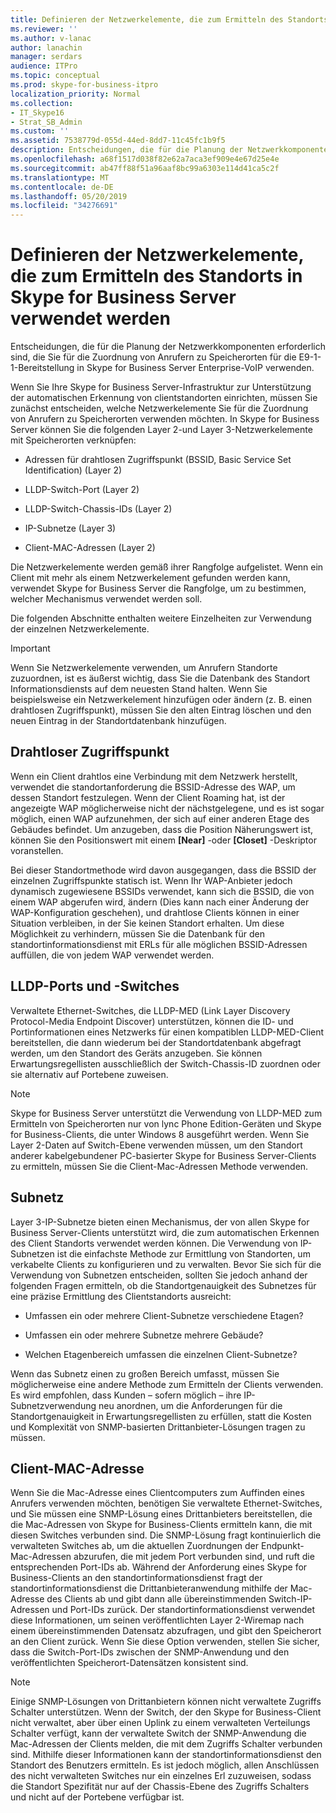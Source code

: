 ```yaml
---
title: Definieren der Netzwerkelemente, die zum Ermitteln des Standorts in Skype for Business Server verwendet werden
ms.reviewer: ''
ms.author: v-lanac
author: lanachin
manager: serdars
audience: ITPro
ms.topic: conceptual
ms.prod: skype-for-business-itpro
localization_priority: Normal
ms.collection:
- IT_Skype16
- Strat_SB_Admin
ms.custom: ''
ms.assetid: 7538779d-055d-44ed-8dd7-11c45fc1b9f5
description: Entscheidungen, die für die Planung der Netzwerkkomponenten erforderlich sind, die Sie für die Zuordnung von Anrufern zu Speicherorten für die E9-1-1-Bereitstellung in Skype for Business Server Enterprise-VoIP verwenden.
ms.openlocfilehash: a68f1517d038f82e62a7aca3ef909e4e67d25e4e
ms.sourcegitcommit: ab47ff88f51a96aaf8bc99a6303e114d41ca5c2f
ms.translationtype: MT
ms.contentlocale: de-DE
ms.lasthandoff: 05/20/2019
ms.locfileid: "34276691"
---
```

# <a name="define-the-network-elements-used-to-determine-location-in-skype-for-business-server"></a>Definieren der Netzwerkelemente, die zum Ermitteln des Standorts in Skype for Business Server verwendet werden
 
Entscheidungen, die für die Planung der Netzwerkkomponenten erforderlich sind, die Sie für die Zuordnung von Anrufern zu Speicherorten für die E9-1-1-Bereitstellung in Skype for Business Server Enterprise-VoIP verwenden.
  
Wenn Sie Ihre Skype for Business Server-Infrastruktur zur Unterstützung der automatischen Erkennung von clientstandorten einrichten, müssen Sie zunächst entscheiden, welche Netzwerkelemente Sie für die Zuordnung von Anrufern zu Speicherorten verwenden möchten. In Skype for Business Server können Sie die folgenden Layer 2-und Layer 3-Netzwerkelemente mit Speicherorten verknüpfen:
  
- Adressen für drahtlosen Zugriffspunkt (BSSID, Basic Service Set Identification) (Layer 2)
    
- LLDP-Switch-Port (Layer 2)
    
- LLDP-Switch-Chassis-IDs (Layer 2)
    
- IP-Subnetze (Layer 3)
    
- Client-MAC-Adressen (Layer 2)
    
Die Netzwerkelemente werden gemäß ihrer Rangfolge aufgelistet. Wenn ein Client mit mehr als einem Netzwerkelement gefunden werden kann, verwendet Skype for Business Server die Rangfolge, um zu bestimmen, welcher Mechanismus verwendet werden soll. 
  
Die folgenden Abschnitte enthalten weitere Einzelheiten zur Verwendung der einzelnen Netzwerkelemente.
  
> [!IMPORTANT]
> Wenn Sie Netzwerkelemente verwenden, um Anrufern Standorte zuzuordnen, ist es äußerst wichtig, dass Sie die Datenbank des Standort Informationsdiensts auf dem neuesten Stand halten. Wenn Sie beispielsweise ein Netzwerkelement hinzufügen oder ändern (z. B. einen drahtlosen Zugriffspunkt), müssen Sie den alten Eintrag löschen und den neuen Eintrag in der Standortdatenbank hinzufügen. 
  
## <a name="wireless-access-point"></a>Drahtloser Zugriffspunkt

Wenn ein Client drahtlos eine Verbindung mit dem Netzwerk herstellt, verwendet die standortanforderung die BSSID-Adresse des WAP, um dessen Standort festzulegen. Wenn der Client Roaming hat, ist der angezeigte WAP möglicherweise nicht der nächstgelegene, und es ist sogar möglich, einen WAP aufzunehmen, der sich auf einer anderen Etage des Gebäudes befindet. Um anzugeben, dass die Position Näherungswert ist, können Sie den Positionswert mit einem **[Near]** -oder **[Closet]** -Deskriptor voranstellen.
  
Bei dieser Standortmethode wird davon ausgegangen, dass die BSSID der einzelnen Zugriffspunkte statisch ist. Wenn Ihr WAP-Anbieter jedoch dynamisch zugewiesene BSSIDs verwendet, kann sich die BSSID, die von einem WAP abgerufen wird, ändern (Dies kann nach einer Änderung der WAP-Konfiguration geschehen), und drahtlose Clients können in einer Situation verbleiben, in der Sie keinen Standort erhalten. Um diese Möglichkeit zu verhindern, müssen Sie die Datenbank für den standortinformationsdienst mit ERLs für alle möglichen BSSID-Adressen auffüllen, die von jedem WAP verwendet werden. 
  
## <a name="lldp-ports-and-switches"></a>LLDP-Ports und -Switches

Verwaltete Ethernet-Switches, die LLDP-MED (Link Layer Discovery Protocol-Media Endpoint Discover) unterstützen, können die ID- und Portinformationen eines Netzwerks für einen kompatiblen LLDP-MED-Client bereitstellen, die dann wiederum bei der Standortdatenbank abgefragt werden, um den Standort des Geräts anzugeben. Sie können Erwartungsregellisten ausschließlich der Switch-Chassis-ID zuordnen oder sie alternativ auf Portebene zuweisen.
  
> [!NOTE]
> Skype for Business Server unterstützt die Verwendung von LLDP-MED zum Ermitteln von Speicherorten nur von lync Phone Edition-Geräten und Skype for Business-Clients, die unter Windows 8 ausgeführt werden. Wenn Sie Layer 2-Daten auf Switch-Ebene verwenden müssen, um den Standort anderer kabelgebundener PC-basierter Skype for Business Server-Clients zu ermitteln, müssen Sie die Client-Mac-Adressen Methode verwenden. 
  
## <a name="subnet"></a>Subnetz

Layer 3-IP-Subnetze bieten einen Mechanismus, der von allen Skype for Business Server-Clients unterstützt wird, die zum automatischen Erkennen des Client Standorts verwendet werden können. Die Verwendung von IP-Subnetzen ist die einfachste Methode zur Ermittlung von Standorten, um verkabelte Clients zu konfigurieren und zu verwalten. Bevor Sie sich für die Verwendung von Subnetzen entscheiden, sollten Sie jedoch anhand der folgenden Fragen ermitteln, ob die Standortgenauigkeit des Subnetzes für eine präzise Ermittlung des Clientstandorts ausreicht:
  
- Umfassen ein oder mehrere Client-Subnetze verschiedene Etagen?
    
- Umfassen ein oder mehrere Subnetze mehrere Gebäude?
    
- Welchen Etagenbereich umfassen die einzelnen Client-Subnetze?
    
Wenn das Subnetz einen zu großen Bereich umfasst, müssen Sie möglicherweise eine andere Methode zum Ermitteln der Clients verwenden. Es wird empfohlen, dass Kunden – sofern möglich – ihre IP-Subnetzverwendung neu anordnen, um die Anforderungen für die Standortgenauigkeit in Erwartungsregellisten zu erfüllen, statt die Kosten und Komplexität von SNMP-basierten Drittanbieter-Lösungen tragen zu müssen.
  
## <a name="client-mac-address"></a>Client-MAC-Adresse

Wenn Sie die Mac-Adresse eines Clientcomputers zum Auffinden eines Anrufers verwenden möchten, benötigen Sie verwaltete Ethernet-Switches, und Sie müssen eine SNMP-Lösung eines Drittanbieters bereitstellen, die die Mac-Adressen von Skype for Business-Clients ermitteln kann, die mit diesen Switches verbunden sind. Die SNMP-Lösung fragt kontinuierlich die verwalteten Switches ab, um die aktuellen Zuordnungen der Endpunkt-Mac-Adressen abzurufen, die mit jedem Port verbunden sind, und ruft die entsprechenden Port-IDs ab. Während der Anforderung eines Skype for Business-Clients an den standortinformationsdienst fragt der standortinformationsdienst die Drittanbieteranwendung mithilfe der Mac-Adresse des Clients ab und gibt dann alle übereinstimmenden Switch-IP-Adressen und Port-IDs zurück. Der standortinformationsdienst verwendet diese Informationen, um seinen veröffentlichten Layer 2-Wiremap nach einem übereinstimmenden Datensatz abzufragen, und gibt den Speicherort an den Client zurück. Wenn Sie diese Option verwenden, stellen Sie sicher, dass die Switch-Port-IDs zwischen der SNMP-Anwendung und den veröffentlichten Speicherort-Datensätzen konsistent sind.
  
> [!NOTE]
> Einige SNMP-Lösungen von Drittanbietern können nicht verwaltete Zugriffs Schalter unterstützen. Wenn der Switch, der den Skype for Business-Client nicht verwaltet, aber über einen Uplink zu einem verwalteten Verteilungs Schalter verfügt, kann der verwaltete Switch der SNMP-Anwendung die Mac-Adressen der Clients melden, die mit dem Zugriffs Schalter verbunden sind. Mithilfe dieser Informationen kann der standortinformationsdienst den Standort des Benutzers ermitteln. Es ist jedoch möglich, allen Anschlüssen des nicht verwalteten Switches nur ein einzelnes Erl zuzuweisen, sodass die Standort Spezifität nur auf der Chassis-Ebene des Zugriffs Schalters und nicht auf der Portebene verfügbar ist. 
  

